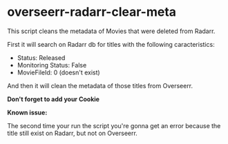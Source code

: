 # overseerr-radarr-clear-meta
This script cleans the metadata of Movies that were deleted from Radarr.

First it will search on Radarr db for titles with the following caracteristics:
* Status: Released
* Monitoring Status: False
* MovieFileId: 0 (doesn't exist)

And then it will clean the metadata of those titles from Overseerr.

**Don't forget to add your Cookie**

**Known issue:**

The second time your run the script you're gonna get an error because the title still exist on Radarr, but not on Overseerr.
